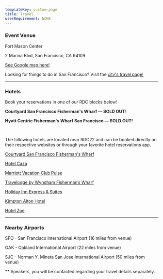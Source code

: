 ```yaml
---
templateKey: custom-page
title: Travel
userRequirement: NONE
---
```

### Event Venue 

Fort Mason Center

2 Marina Blvd, San Francisco, CA 94109

<a href="https://goo.gl/maps/mZda6yJsYYNsAwea6" target ="_blank" >See Google map here!</a>

Looking for things to do in San Francisco? Visit the <a href="https://www.sftravel.com" target ="_blank" >city's travel page!</a>

- - -

### Hotels

Book your reservations in one of our RDC blocks below!

**Courtyard San Francisco Fisherman's Wharf — SOLD OUT!** 

**Hyatt Centric Fisherman's Wharf San Francisco — SOLD OUT!** 

<br>

The following hotels are located near RDC22 and can be booked directly on their respective websites or through your favorite hotel reservations app.

<a href="https://www.marriott.com/en-us/hotels/sfocf-courtyard-san-francisco-fishermans-wharf/overview/?scid=f2ae0541-1279-4f24-b197-a979c79310b0" target="_blank">Courtyard San Francisco Fisherman's Wharf</a>

<a href="https://www.hotelcaza.com/" target="_blank">Hotel Caza</a>

<a href="https://www.marriott.com/en-us/hotels/sfovm-marriott-vacation-club-pulse-san-francisco/overview/?scid=f2ae0541-1279-4f24-b197-a979c79310b0" target="_blank">Marriott Vacation Club Pulse</a> 

<a href="https://www.wyndhamhotels.com/travelodge/san-francisco-california/travelodge-by-fishermans-wharf/overview?CID=LC:TL::GGL:RIO:National:09599&iata=00093796" target="_blank">Travelodge by Wyndham Fisherman’s Wharf</a>

<a href="https://www.ihg.com/holidayinnexpress/hotels/us/en/san-francisco/sfonp/hoteldetail?cm*mmc=GoogleMaps-*-EX-*\-US-*-SFONP" target="_blank">Holiday Inn Express & Suites</a>

<a href="https://www.ihg.com/kimptonhotels/hotels/us/en/alton-hotel-san-francisco-ca/sfofw/hoteldetail" target="_blank">Kimpton Alton Hotel</a>

<a href="https://www.hotelzoesf.com/?utm_source=gmb-hotel&utm_medium=organic&utm_campaign=gmb" target="_blank">Hotel Zoe</a>

- - -

### Nearby Airports

SFO - San Francisco International Airport (16 miles from venue)

OAK - Oakland International Airport (22 miles from venue)

SJC - Norman Y. Mineta San Jose International Airport (50 miles from venue)

\*\* Speakers, you will be contacted regarding your travel details separately.